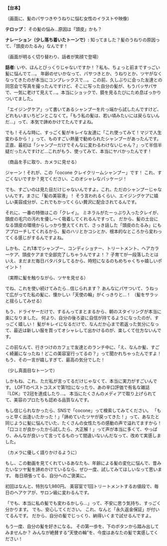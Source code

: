 **【台本】**

（画面に、髪のパサつきやうねりに悩む女性のイラストや映像）

**テロップ：** その髪の悩み…原因は「頭皮」かも？

**ナレーション（少し落ち着いたトーンで）:**
知ってました？髪のうねりの原因って、「頭皮のたるみ」なんです！

（画面が明るく切り替わり、話者が笑顔で登場）

**話者:**
いや、ほんとびっくりじゃないですか！？私も、ちょっと前まですっごい髪に悩んでて…。
年齢のせいかなって、パサつきとか、うねりとか、ツヤがなくなってきたのが本当にコンプレックスで…。
この前、久しぶりに会った友達との同窓会で写真を撮ったんですけど、そこに写った自分の髪が、もうパッサパサで、一気に老けて見えて…。本当にショックで、鏡を見るたびにため息ばっかりついてました。

「エイジングケア」って書いてあるシャンプーを片っ端から試したんですけど、どれもいまいちピンとこなくて。「もう私の髪は、若い頃みたいには戻らないんだ…」って、本気で諦めかけてたんですよね。

でも！そんな時に、すっごく髪がキレイな友達に「これ使ってみて！マジで人生変わるから！」って、ものすごい熱量で勧められたシャンプーがあったんです。
正直、最初は「シャンプーだけでそんなに変わるわけないじゃん？」って半信半疑だったんですけど…これがもう、使ってみて、本当にヤバかったんです！

（商品を手に取り、カメラに見せる）

ジャーン！それが、この「cocone クレイクリームシャンプー」です！
これ、すごくないですか？見てください、このオシャレなパッケージ！

でも、すごいのは見た目だけじゃないんですよ。これ、ただのシャンプーじゃないんです。まさに「髪の美容液」！
そう言われるくらい、エイジングケアに嬉しい美容成分が、これでもかってくらい贅沢に配合されてるんです。

それに、一番の特徴はこの「クレイ」。
ミネラルがたーっぷり入ったクレイが、頭皮の毛穴の汚れを優し〜く吸着してくれるんですって。
だから、髪の土台になる頭皮の環境からしっかり整えてくれて、さっき話した「頭皮のたるみ」にもアプローチしてくれるから、髪のハリとかコシとか、根本的なところから変わってくる感じがするんですよね。

しかも、これ1本でシャンプー、コンディショナー、トリートメント、ヘアカラーケア、頭皮ケアまで全部完了しちゃうんですよ！？
子育てが一段落したとはいえ、まだまだ毎日バタバタしてるから、時短になるのもめちゃくちゃ嬉しいポイント！

（実際に髪を触りながら、ツヤを見せる）

でね、これを使い続けてみたら…信じられます？
あんなにパサついて、うねって広がってた私の髪に、懐かしい「天使の輪」がくっきりと…！
（髪をサラッと揺らしてみせる）

もう、ドライヤーだけで、するんってまとまるから、朝のスタイリングが本当に楽になりました。
何より、自分の後ろ姿に自信が持てるようになったのが、すっごく嬉しい！
髪がキレイになるだけで、なんだか心まで若返った気分になって、最近は新しい服を買ってオシャレして出かけるのが、楽しくて仕方ないんです。

この前なんて、行きつけのカフェで友達とのランチ中に、「え、なんか髪、すごく綺麗になったね！どこの美容室行ってるの？」って聞かれちゃったんですよ！
もう、その一言が嬉しすぎて、最高の気分でした！

（少し真面目なトーンで）

しかもね、これ、ただ私が言ってるだけじゃなくて、本当に実力がすごいんです。
LOFTのベストコスメで第1位になったり、あの辛口評価で有名な雑誌『LDK』で2冠を達成したり…。
本当にたくさんのメディアで取り上げられてて、美容のプロたちも認める品質なんです。

もし信じられなかったら、SNSで「cocone」って検索してみてください。
「もっと早く出逢いたかった！」「諦めていたツヤが戻ってきた！」って、あなたと同じように髪に悩んでいた、たくさんの女性たちの感動の声で溢れてますから！
「口コミが良かったから試したら、大正解！」って声が本当に多くて、やっぱり、みんなが良いって言ってるものって間違いないんだなって、改めて実感しました。

（カメラに優しく語りかけるように）

もし、この動画を見てくれているあなたも、年齢による髪の変化に悩んで、昔みたいなツヤ髪を諦めかけているなら、ぜひ一度、試してみてほしいなって思います。
毎日頑張ってる、自分へのご褒美に。

初回はなんと、特別な1,980円。
美容室で1回トリートメントするお値段で、毎日のヘアケアが、サロン級に変わるんです。

「でも、本当に私の髪でも変わるかしら…」って、不安に思う気持ち、すっごく分かります。
でも、安心してください。
これ、なんと「永久返金保証」が付いてるんです。
だから、自分の髪でじっくり、納得いくまで試せるんですよ。

もう一度、自分の髪を好きになる。
その第一歩を、下のボタンから踏み出してみませんか？
みんなが絶賛する“天使の輪”を、今度はあなたの髪で実感してください！
